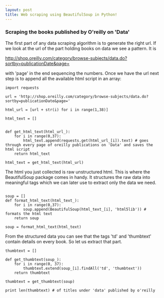 ```yaml
---
layout: post
title: Web scraping using BeautifulSoup in Python!
---
```


### Scraping the books published by O'reilly on 'Data'

The first part of any data scraping algorithm is to generate the right url. If we look at the url of the part holding books on data we see a pattern. It is 

http://shop.oreilly.com/category/browse-subjects/data.do?sortby=publicationDate&page=

with 'page' in the end sequencing the numbers. Once we have the url next step is to append all the available html script in an array:

```
import requests

url = 'http://shop.oreilly.com/category/browse-subjects/data.do?sortby=publicationDate&page='

html_url = [url + str(i) for i in range(1,38)] 

html_text = []


def get_html_text(html_url_):
    for i in range(0,37): 
        html_text.append(requests.get(html_url_[i]).text) # goes through every page of oreilly publications on 'Data' and saves the html script
    return html_text

html_text = get_html_text(html_url)

```

The html you just collected is raw unstructured html. This is where the BeautifulSoup package comes in handy. It structures the raw data into meaningful tags which we can later use to extract only the data we need. 

```

soup = []
def format_html_text(html_text_): 
    for i in range(0,37):
        soup.append(BeautifulSoup(html_text_[i], 'html5lib')) # formats the html text
    return soup   

soup = format_html_text(html_text)

```

From the structured data you can see that the tags 'td' and 'thumbtext' contain details on every book. So let us extract that part. 

```
thumbtext = []

def get_thumbtext(soup_):
    for i in range(0, 37): 
        thumbtext.extend(soup_[i].findAll('td', 'thumbtext'))
    return thumbtext

thumbtext = get_thumbtext(soup)

print len(thumbtext) # of titles under 'data' published by o'reilly

```








